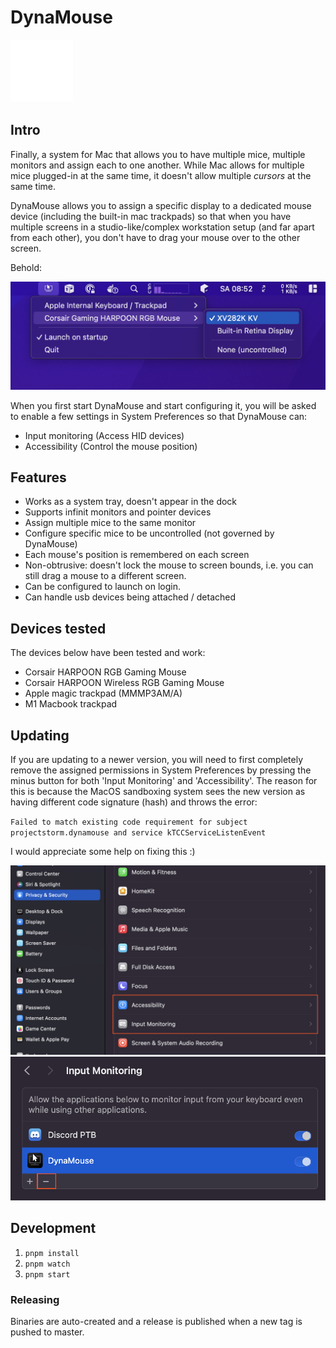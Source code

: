 # DynaMouse

![](./media/icon-mac.png)

## Intro

Finally, a system for Mac that allows you to have multiple mice, multiple monitors and assign each to one another.
While Mac allows for multiple mice plugged-in at the same time, it doesn't allow multiple _cursors_ at the same time.

DynaMouse allows you to assign a specific display to a dedicated mouse device (including the built-in mac trackpads) so that when you have multiple screens in a studio-like/complex workstation setup (and far apart from each other), you don't have to drag your mouse over to the other screen.

Behold:

![](screenshots/screenshot.png)

When you first start DynaMouse and start configuring it, you will be asked to enable a few settings in System Preferences so that DynaMouse can:

* Input monitoring (Access HID devices)
* Accessibility (Control the mouse position)

## Features

* Works as a system tray, doesn't appear in the dock
* Supports infinit monitors and pointer devices
* Assign multiple mice to the same monitor
* Configure specific mice to be uncontrolled (not governed by DynaMouse)
* Each mouse's position is remembered on each screen
* Non-obtrusive: doesn't lock the mouse to screen bounds, i.e. you can still drag a mouse to a different screen.
* Can be configured to launch on login.
* Can handle usb devices being attached / detached

## Devices tested

The devices below have been tested and work:

* Corsair HARPOON RGB Gaming Mouse
* Corsair HARPOON Wireless RGB Gaming Mouse
* Apple magic trackpad (‎MMMP3AM/A)
* M1 Macbook trackpad

## Updating

If you are updating to a newer version, you will need to first completely remove the assigned permissions in System Preferences
by pressing the minus button for both 'Input Monitoring' and 'Accessibility'. The reason for this is because the MacOS sandboxing system
sees the new version as having different code signature (hash) and throws the error:

`Failed to match existing code requirement for subject projectstorm.dynamouse and service kTCCServiceListenEvent`

I would appreciate some help on fixing this :)

![](screenshots/faq1.png)
![](screenshots/faq2.png)

## Development

1. `pnpm install`
2. `pnpm watch`
3. `pnpm start`

### Releasing

Binaries are auto-created and a release is published when a new tag is pushed to master.
